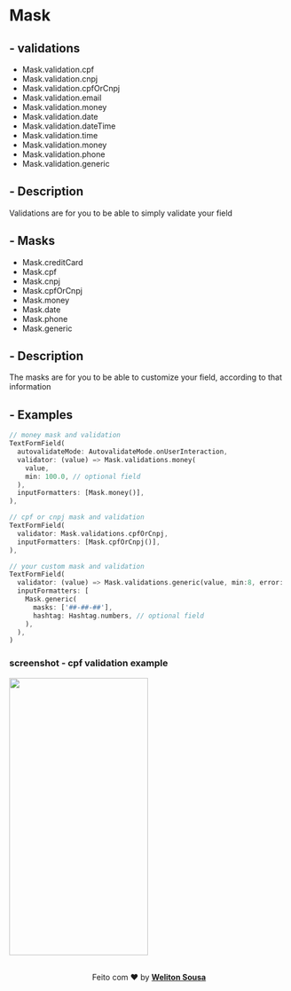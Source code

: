 # Mask

## - validations

 - Mask.validation.cpf
 - Mask.validation.cnpj
 - Mask.validation.cpfOrCnpj
 - Mask.validation.email
 - Mask.validation.money
 - Mask.validation.date
 - Mask.validation.dateTime
 - Mask.validation.time
 - Mask.validation.money
 - Mask.validation.phone
 - Mask.validation.generic
 
## - Description
Validations are for you to be able to simply validate your field


## - Masks

 - Mask.creditCard
 - Mask.cpf
 - Mask.cnpj
 - Mask.cpfOrCnpj
 - Mask.money
 - Mask.date
 - Mask.phone
 - Mask.generic
 
## - Description
The masks are for you to be able to customize your field, according to that information


## - Examples

```dart
// money mask and validation
TextFormField(
  autovalidateMode: AutovalidateMode.onUserInteraction,
  validator: (value) => Mask.validations.money(
    value, 
    min: 100.0, // optional field
  ),
  inputFormatters: [Mask.money()],
),

// cpf or cnpj mask and validation
TextFormField(
  validator: Mask.validations.cpfOrCnpj,
  inputFormatters: [Mask.cpfOrCnpj()],
),

// your custom mask and validation
TextFormField(
  validator: (value) => Mask.validations.generic(value, min:8, error: 'info erro'),
  inputFormatters: [
    Mask.generic(
      masks: ['##-##-##'], 
      hashtag: Hashtag.numbers, // optional field
    ),
  ),
)
```

### screenshot - cpf validation example
<img src="https://raw.githubusercontent.com/welitonsousa/mask/master/assets/home.png" width="250" height="500"/>

<br>
<br>
<p align="center">
   Feito com ❤️ by <a target="_blank" href="https://welitonsousa.shop"><b>Weliton Sousa</b></a>
</p>

